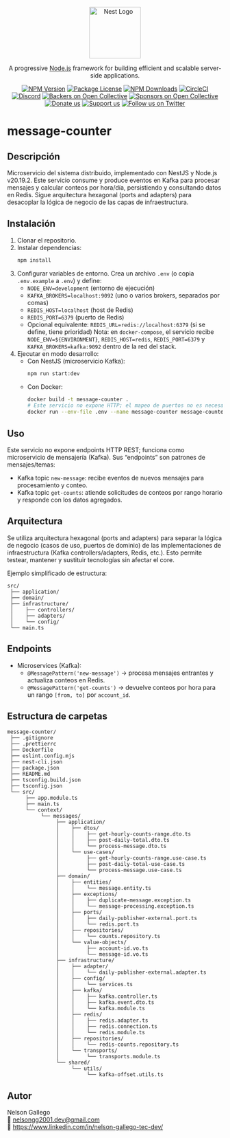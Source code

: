<p align="center">
  <a href="http://nestjs.com/" target="blank"><img src="https://nestjs.com/img/logo-small.svg" width="120" alt="Nest Logo" /></a>
</p>

[circleci-image]: https://img.shields.io/circleci/build/github/nestjs/nest/master?token=abc123def456
[circleci-url]: https://circleci.com/gh/nestjs/nest

  <p align="center">A progressive <a href="http://nodejs.org" target="_blank">Node.js</a> framework for building efficient and scalable server-side applications.</p>
    <p align="center">
<a href="https://www.npmjs.com/~nestjscore" target="_blank"><img src="https://img.shields.io/npm/v/@nestjs/core.svg" alt="NPM Version" /></a>
<a href="https://www.npmjs.com/~nestjscore" target="_blank"><img src="https://img.shields.io/npm/l/@nestjs/core.svg" alt="Package License" /></a>
<a href="https://www.npmjs.com/~nestjscore" target="_blank"><img src="https://img.shields.io/npm/dm/@nestjs/common.svg" alt="NPM Downloads" /></a>
<a href="https://circleci.com/gh/nestjs/nest" target="_blank"><img src="https://img.shields.io/circleci/build/github/nestjs/nest/master" alt="CircleCI" /></a>
<a href="https://discord.gg/G7Qnnhy" target="_blank"><img src="https://img.shields.io/badge/discord-online-brightgreen.svg" alt="Discord"/></a>
<a href="https://opencollective.com/nest#backer" target="_blank"><img src="https://opencollective.com/nest/backers/badge.svg" alt="Backers on Open Collective" /></a>
<a href="https://opencollective.com/nest#sponsor" target="_blank"><img src="https://opencollective.com/nest/sponsors/badge.svg" alt="Sponsors on Open Collective" /></a>
  <a href="https://paypal.me/kamilmysliwiec" target="_blank"><img src="https://img.shields.io/badge/Donate-PayPal-ff3f59.svg" alt="Donate us"/></a>
    <a href="https://opencollective.com/nest#sponsor"  target="_blank"><img src="https://img.shields.io/badge/Support%20us-Open%20Collective-41B883.svg" alt="Support us"></a>
  <a href="https://twitter.com/nestframework" target="_blank"><img src="https://img.shields.io/twitter/follow/nestframework.svg?style=social&label=Follow" alt="Follow us on Twitter"></a>
</p>
  <!--[![Backers on Open Collective](https://opencollective.com/nest/backers/badge.svg)](https://opencollective.com/nest#backer)
  [![Sponsors on Open Collective](https://opencollective.com/nest/sponsors/badge.svg)](https://opencollective.com/nest#sponsor)-->


# message-counter

## Descripción
Microservicio del sistema distribuido, implementado con NestJS y Node.js v20.19.2. Este servicio consume y produce eventos en Kafka para procesar mensajes y calcular conteos por hora/día, persistiendo y consultando datos en Redis. Sigue arquitectura hexagonal (ports and adapters) para desacoplar la lógica de negocio de las capas de infraestructura.

## Instalación
1. Clonar el repositorio.
2. Instalar dependencias:
   ```bash
   npm install
   ```
3. Configurar variables de entorno. Crea un archivo `.env` (o copia `.env.example` a `.env`) y define:
   - `NODE_ENV=development` (entorno de ejecución)
   - `KAFKA_BROKERS=localhost:9092` (uno o varios brokers, separados por comas)
   - `REDIS_HOST=localhost` (host de Redis)
   - `REDIS_PORT=6379` (puerto de Redis)
   - Opcional equivalente: `REDIS_URL=redis://localhost:6379` (si se define, tiene prioridad)
   Nota: en `docker-compose`, el servicio recibe `NODE_ENV=${ENVIRONMENT}`, `REDIS_HOST=redis`, `REDIS_PORT=6379` y `KAFKA_BROKERS=kafka:9092` dentro de la red del stack.
4. Ejecutar en modo desarrollo:
   - Con NestJS (microservicio Kafka):
     ```bash
     npm run start:dev
     ```
   - Con Docker:
     ```bash
     docker build -t message-counter .
     # Este servicio no expone HTTP; el mapeo de puertos no es necesario
     docker run --env-file .env --name message-counter message-counter
     ```

## Uso
Este servicio no expone endpoints HTTP REST; funciona como microservicio de mensajería (Kafka). Sus “endpoints” son patrones de mensajes/temas:
- Kafka topic `new-message`: recibe eventos de nuevos mensajes para procesamiento y conteo.
- Kafka topic `get-counts`: atiende solicitudes de conteos por rango horario y responde con los datos agregados.

## Arquitectura
Se utiliza arquitectura hexagonal (ports and adapters) para separar la lógica de negocio (casos de uso, puertos de dominio) de las implementaciones de infraestructura (Kafka controllers/adapters, Redis, etc.). Esto permite testear, mantener y sustituir tecnologías sin afectar el core.

Ejemplo simplificado de estructura:

```plaintext
src/
 ├── application/
 ├── domain/
 ├── infrastructure/
 │    ├── controllers/
 │    ├── adapters/
 │    └── config/
 └── main.ts
```

## Endpoints
- Microservices (Kafka):
  - `@MessagePattern('new-message')` → procesa mensajes entrantes y actualiza conteos en Redis.
  - `@MessagePattern('get-counts')` → devuelve conteos por hora para un rango `[from, to]` por `account_id`.

## Estructura de carpetas
```plaintext
message-counter/
 ├── .gitignore
 ├── .prettierrc
 ├── Dockerfile
 ├── eslint.config.mjs
 ├── nest-cli.json
 ├── package.json
 ├── README.md
 ├── tsconfig.build.json
 ├── tsconfig.json
 └── src/
      ├── app.module.ts
      ├── main.ts
      └── context/
           └── messages/
                ├── application/
                │    ├── dtos/
                │    │    ├── get-hourly-counts-range.dto.ts
                │    │    ├── post-daily-total.dto.ts
                │    │    └── process-message.dto.ts
                │    └── use-cases/
                │         ├── get-hourly-counts-range.use-case.ts
                │         ├── post-daily-total-use-case.ts
                │         └── process-message.use-case.ts
                ├── domain/
                │    ├── entities/
                │    │    └── message.entity.ts
                │    ├── exceptions/
                │    │    ├── duplicate-message.exception.ts
                │    │    └── message-processing.exception.ts
                │    ├── ports/
                │    │    ├── daily-publisher-external.port.ts
                │    │    └── redis.port.ts
                │    ├── repositories/
                │    │    └── counts.repository.ts
                │    └── value-objects/
                │         ├── account-id.vo.ts
                │         └── message-id.vo.ts
                ├── infrastructure/
                │    ├── adapter/
                │    │    └── daily-publisher-external.adapter.ts
                │    ├── config/
                │    │    └── services.ts
                │    ├── kafka/
                │    │    ├── kafka.controller.ts
                │    │    ├── kafka.event.dto.ts
                │    │    └── kafka.module.ts
                │    ├── redis/
                │    │    ├── redis.adapter.ts
                │    │    ├── redis.connection.ts
                │    │    └── redis.module.ts
                │    ├── repositories/
                │    │    └── redis-counts.repository.ts
                │    └── transports/
                │         └── transports.module.ts
                └── shared/
                     └── utils/
                          └── kafka-offset.utils.ts
```

## Autor
Nelson Gallego  
📧 nelsongg2001.dev@gmail.com  
🔗 https://www.linkedin.com/in/nelson-gallego-tec-dev/
